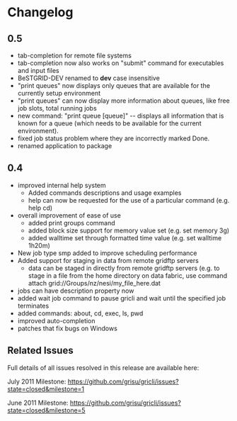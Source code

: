 Changelog
=========

0.5
---

* tab-completion for remote file systems
* tab-completion now also works on "submit" command for executables and input files
* BeSTGRID-DEV renamed to **dev** case insensitive
* "print queues" now displays only queues that are available for the currently setup environment
* "print queues" can now display more information about queues, like free job slots, total running jobs
* new command: "print queue [queue]" -- displays all information that is known for a queue (which needs to be available for the current environment).
* fixed job status problem where they are incorrectly marked Done.
* renamed application to package


0.4
---

* improved internal help system
  - Added commands descriptions and usage examples
  - help can now be requested for the use of a particular command (e.g. help cd)
* overall improvement of ease of use
  - added print groups command
  - added block size support for memory value set (e.g. set memory 3g)
  - added walltime set through formatted time value (e.g. set walltime 1h20m)
* New job type smp added to improve scheduling performance
* Added support for staging in data from remote gridftp servers
   - data can be staged in directly from remote gridftp servers (e.g. to stage in a file from the home directory on data fabric, use command attach grid://Groups/nz/nesi/my_file_here.dat
* jobs can have description property now
* added wait job command to pause gricli and wait until the specified job terminates
* added commands: about, cd, exec, ls, pwd
* improved auto-completion
* patches that fix bugs on Windows

Related Issues
---

Full details of all issues resolved in this release are available here:

July 2011 Milestone: https://github.com/grisu/gricli/issues?state=closed&milestone=1

June 2011 Milestone: https://github.com/grisu/gricli/issues?state=closed&milestone=5